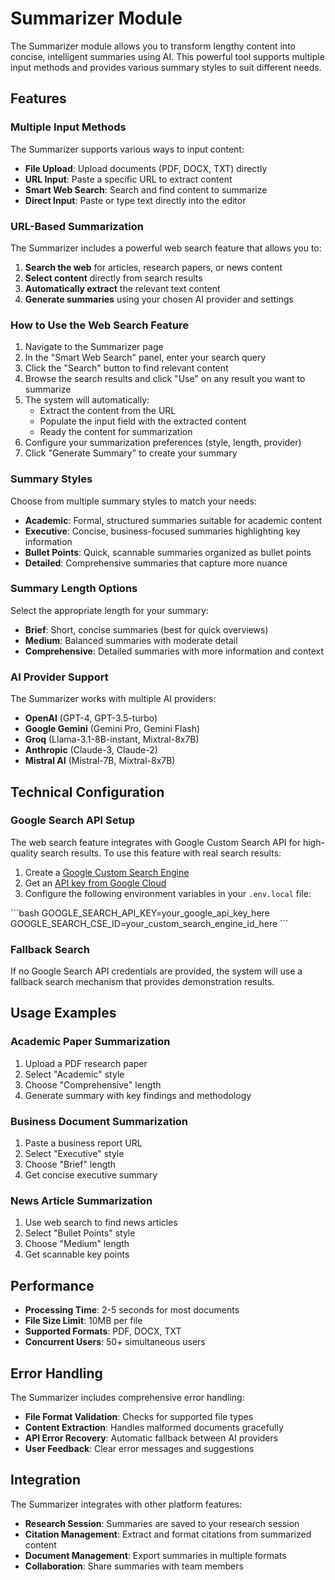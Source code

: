 # Summarizer Module

The Summarizer module allows you to transform lengthy content into concise, intelligent summaries using AI. This powerful tool supports multiple input methods and provides various summary styles to suit different needs.

## Features

### Multiple Input Methods

The Summarizer supports various ways to input content:

- **File Upload**: Upload documents (PDF, DOCX, TXT) directly
- **URL Input**: Paste a specific URL to extract content
- **Smart Web Search**: Search and find content to summarize
- **Direct Input**: Paste or type text directly into the editor

### URL-Based Summarization

The Summarizer includes a powerful web search feature that allows you to:

1. **Search the web** for articles, research papers, or news content
2. **Select content** directly from search results
3. **Automatically extract** the relevant text content
4. **Generate summaries** using your chosen AI provider and settings

### How to Use the Web Search Feature

1. Navigate to the Summarizer page
2. In the "Smart Web Search" panel, enter your search query
3. Click the "Search" button to find relevant content
4. Browse the search results and click "Use" on any result you want to summarize
5. The system will automatically:
   - Extract the content from the URL
   - Populate the input field with the extracted content
   - Ready the content for summarization
6. Configure your summarization preferences (style, length, provider)
7. Click "Generate Summary" to create your summary

### Summary Styles

Choose from multiple summary styles to match your needs:

- **Academic**: Formal, structured summaries suitable for academic content
- **Executive**: Concise, business-focused summaries highlighting key information
- **Bullet Points**: Quick, scannable summaries organized as bullet points
- **Detailed**: Comprehensive summaries that capture more nuance

### Summary Length Options

Select the appropriate length for your summary:

- **Brief**: Short, concise summaries (best for quick overviews)
- **Medium**: Balanced summaries with moderate detail
- **Comprehensive**: Detailed summaries with more information and context

### AI Provider Support

The Summarizer works with multiple AI providers:

- **OpenAI** (GPT-4, GPT-3.5-turbo)
- **Google Gemini** (Gemini Pro, Gemini Flash)
- **Groq** (Llama-3.1-8B-instant, Mixtral-8x7B)
- **Anthropic** (Claude-3, Claude-2)
- **Mistral AI** (Mistral-7B, Mixtral-8x7B)

## Technical Configuration

### Google Search API Setup

The web search feature integrates with Google Custom Search API for high-quality search results. To use this feature with real search results:

1. Create a [Google Custom Search Engine](https://programmablesearchengine.google.com/about/)
2. Get an [API key from Google Cloud](https://console.cloud.google.com/apis/credentials)
3. Configure the following environment variables in your `.env.local` file:

\`\`\`bash
GOOGLE_SEARCH_API_KEY=your_google_api_key_here
GOOGLE_SEARCH_CSE_ID=your_custom_search_engine_id_here
\`\`\`

### Fallback Search

If no Google Search API credentials are provided, the system will use a fallback search mechanism that provides demonstration results.

## Usage Examples

### Academic Paper Summarization

1. Upload a PDF research paper
2. Select "Academic" style
3. Choose "Comprehensive" length
4. Generate summary with key findings and methodology

### Business Document Summarization

1. Paste a business report URL
2. Select "Executive" style
3. Choose "Brief" length
4. Get concise executive summary

### News Article Summarization

1. Use web search to find news articles
2. Select "Bullet Points" style
3. Choose "Medium" length
4. Get scannable key points

## Performance

- **Processing Time**: 2-5 seconds for most documents
- **File Size Limit**: 10MB per file
- **Supported Formats**: PDF, DOCX, TXT
- **Concurrent Users**: 50+ simultaneous users

## Error Handling

The Summarizer includes comprehensive error handling:

- **File Format Validation**: Checks for supported file types
- **Content Extraction**: Handles malformed documents gracefully
- **API Error Recovery**: Automatic fallback between AI providers
- **User Feedback**: Clear error messages and suggestions

## Integration

The Summarizer integrates with other platform features:

- **Research Session**: Summaries are saved to your research session
- **Citation Management**: Extract and format citations from summarized content
- **Document Management**: Export summaries in multiple formats
- **Collaboration**: Share summaries with team members
